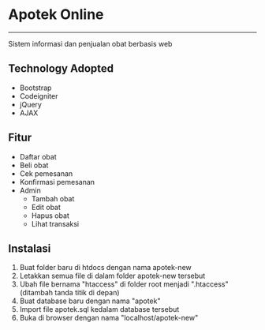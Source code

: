 # Apotek Online
---
Sistem informasi dan penjualan obat berbasis web

## Technology Adopted
* Bootstrap
* Codeigniter
* jQuery
* AJAX

## Fitur
* Daftar obat
* Beli obat
* Cek pemesanan
* Konfirmasi pemesanan
* Admin
  * Tambah obat
  * Edit obat
  * Hapus obat
  * Lihat transaksi

## Instalasi
1. Buat folder baru di htdocs dengan nama apotek-new
2. Letakkan semua file di dalam folder apotek-new tersebut
3. Ubah file bernama "htaccess" di folder root menjadi ".htaccess" (ditambah tanda titik di depan)
4. Buat database baru dengan nama "apotek"
5. Import file apotek.sql kedalam database tersebut
6. Buka di browser dengan nama "localhost/apotek-new"
